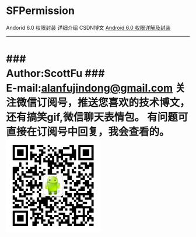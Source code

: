 # SFPermission
Andorid 6.0 权限封装
详细介绍 CSDN博文 [Android 6.0 权限详解及封装](http://blog.csdn.net/qq_22797039/article/details/53979037)

****
###　　　　　　　　　　　　Author:ScottFu
###　　　　　　　　　 E-mail:alanfujindong@gmail.com
关注微信订阅号，推送您喜欢的技术博文，还有搞笑gif,微信聊天表情包。<dr>
有问题可直接在订阅号中回复，我会查看的。
![关注微信订阅号](https://github.com/ScottFJD/SFPermission/raw/master/logo/20161226090130556.jpg)
===========================

